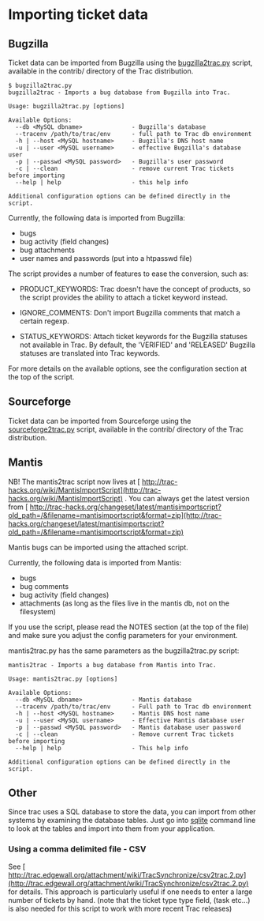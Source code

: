 # Importing ticket data

## Bugzilla


Ticket data can be imported from Bugzilla using the [ bugzilla2trac.py](http://trac.edgewall.org/browser/trunk/contrib/bugzilla2trac.py) script, available in the contrib/ directory of the Trac distribution.

```wiki
$ bugzilla2trac.py
bugzilla2trac - Imports a bug database from Bugzilla into Trac.

Usage: bugzilla2trac.py [options]

Available Options:
  --db <MySQL dbname>              - Bugzilla's database
  --tracenv /path/to/trac/env      - full path to Trac db environment
  -h | --host <MySQL hostname>     - Bugzilla's DNS host name
  -u | --user <MySQL username>     - effective Bugzilla's database user
  -p | --passwd <MySQL password>   - Bugzilla's user password
  -c | --clean                     - remove current Trac tickets before importing
  --help | help                    - this help info

Additional configuration options can be defined directly in the script.
```


Currently, the following data is imported from Bugzilla:

- bugs
- bug activity (field changes)
- bug attachments
- user names and passwords (put into a htpasswd file)


The script provides a number of features to ease the conversion, such as:

- PRODUCT_KEYWORDS:  Trac doesn't have the concept of products, so the script provides the ability to attach a ticket keyword instead.

- IGNORE_COMMENTS:  Don't import Bugzilla comments that match a certain regexp.

- STATUS_KEYWORDS:  Attach ticket keywords for the Bugzilla statuses not available in Trac.  By default, the 'VERIFIED' and 'RELEASED' Bugzilla statuses are translated into Trac keywords.


For more details on the available options, see the configuration section at the top of the script.

## Sourceforge


Ticket data can be imported from Sourceforge using the [ sourceforge2trac.py](http://trac.edgewall.org/browser/trunk/contrib/sourceforge2trac.py) script, available in the contrib/ directory of the Trac distribution.

## Mantis


NB! The mantis2trac script now lives at [ http://trac-hacks.org/wiki/MantisImportScript](http://trac-hacks.org/wiki/MantisImportScript) . You can always get the latest version from [ http://trac-hacks.org/changeset/latest/mantisimportscript?old_path=/&filename=mantisimportscript&format=zip](http://trac-hacks.org/changeset/latest/mantisimportscript?old_path=/&filename=mantisimportscript&format=zip)


Mantis bugs can be imported using the attached script.


Currently, the following data is imported from Mantis:

- bugs
- bug comments
- bug activity (field changes)
- attachments (as long as the files live in the mantis db, not on the filesystem) 


If you use the script, please read the NOTES section (at the top of the file) and make sure you adjust the config parameters for your environment.


mantis2trac.py has the same parameters as the bugzilla2trac.py script:

```wiki
mantis2trac - Imports a bug database from Mantis into Trac.

Usage: mantis2trac.py [options] 

Available Options:
  --db <MySQL dbname>              - Mantis database
  --tracenv /path/to/trac/env      - Full path to Trac db environment
  -h | --host <MySQL hostname>     - Mantis DNS host name
  -u | --user <MySQL username>     - Effective Mantis database user
  -p | --passwd <MySQL password>   - Mantis database user password
  -c | --clean                     - Remove current Trac tickets before importing
  --help | help                    - This help info

Additional configuration options can be defined directly in the script.
```

## Other


Since trac uses a SQL database to store the data, you can import from other systems by examining the database tables. Just go into [ sqlite](http://www.sqlite.org/sqlite.html) command line to look at the tables and import into them from your application.

### Using a comma delimited file - CSV


See [ http://trac.edgewall.org/attachment/wiki/TracSynchronize/csv2trac.2.py](http://trac.edgewall.org/attachment/wiki/TracSynchronize/csv2trac.2.py) for details.  This approach is particularly useful if one needs to enter a large number of tickets by hand. (note that the ticket type type field, (task etc...) is also needed for this script to work with more recent Trac releases)
